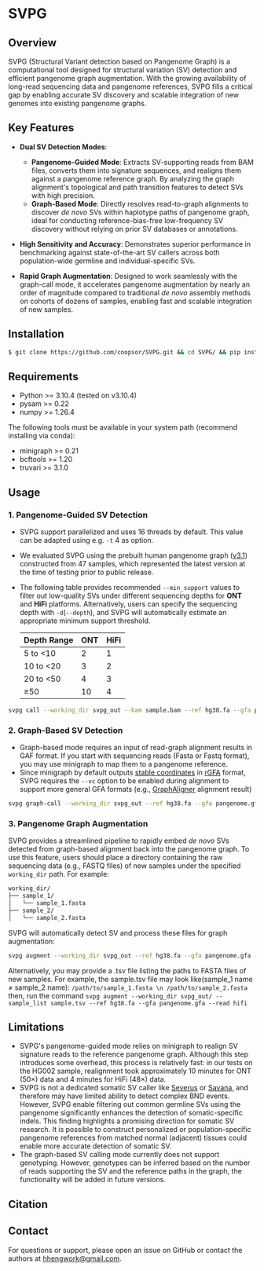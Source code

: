 # SVPG

## Overview

SVPG (Structural Variant detection based on Pangenome Graph) is a computational tool designed for structural variation (SV) detection and efficient pangenome graph augmentation. With the growing availability of long-read sequencing data and pangenome references, SVPG fills a critical gap by enabling accurate SV discovery and scalable integration of new genomes into existing pangenome graphs.

## Key Features

* **Dual SV Detection Modes**:

  * **Pangenome-Guided Mode**:  Extracts SV-supporting reads from BAM files, converts them into signature sequences, and realigns them against a pangenome reference graph. By analyzing the graph alignment's topological and path transition features to detect SVs with high precision.
  * **Graph-Based Mode**: Directly resolves read-to-graph alignments to discover _de novo_ SVs within haplotype paths of pangenome graph, ideal for conducting reference-bias-free low-frequency SV discovery without relying on prior SV databases or annotations.
* **High Sensitivity and Accuracy**: Demonstrates superior performance in benchmarking against state-of-the-art SV callers across both population-wide germline and individual-specific SVs.
* **Rapid Graph Augmentation**: Designed to work seamlessly with the graph-call mode, it accelerates pangenome augmentation by nearly an order of magnitude compared to traditional _de novo_ assembly methods on cohorts of dozens of samples, enabling fast and scalable integration of new samples.
## Installation

```bash
$ git clone https://github.com/coopsor/SVPG.git && cd SVPG/ && pip install . 
```

## Requirements
* Python >= 3.10.4 (tested on v3.10.4)
* pysam >= 0.22
* numpy >= 1.26.4 

The following tools must be available in your system path (recommend installing via conda):
* minigraph >= 0.21
* bcftools >= 1.20
* truvari >= 3.1.0

## Usage

### 1. Pangenome-Guided SV Detection
* SVPG support parallelized and uses 16 threads by default. This value can be adapted using e.g. `-t` 4 as option.
* We evaluated SVPG using the prebuilt human pangenome graph ([v3.1](https://zenodo.org/records/10693675)) constructed from 47 samples, which represented the latest version at the time of testing prior to public release. 
* The following table provides recommended `--min_support` values to filter out low-quality SVs under different sequencing depths for **ONT** and **HiFi** platforms. Alternatively, users can specify the sequencing depth with `-d`(`--depth`), and SVPG will automatically estimate an appropriate minimum support threshold.

  | Depth Range  | ONT | HiFi |
  |--------------|-----|------|
  | 5 to <10     | 2   | 1    |
  | 10 to <20    | 3   | 2    |
  | 20 to <50    | 4   | 3    |
  | ≥50          | 10  | 4    |

```bash
svpg call --working_dir svpg_out --bam sample.bam --ref hg38.fa --gfa pangenome.gfa --read ont -s min_support
```

### 2. Graph-Based SV Detection
* Graph-based mode requires an input of read-graph alignment results in GAF format. If you start with sequencing reads (Fasta or Fastq format), you may use minigraph to map them to a pangenome reference.
* Since minigraph by default outputs [stable coordinates](https://github.com/lh3/gfatools/blob/master/doc/rGFA.md#the-graph-alignment-format-gaf) in [rGFA](https://github.com/lh3/gfatools/blob/master/doc/rGFA.md) format, SVPG requires the `--vc` option to be enabled during alignment to support more general GFA formats (e.g., [GraphAligner](https://github.com/maickrau/GraphAligner) alignment result)

```bash
svpg graph-call --working_dir svpg_out --ref hg38.fa --gfa pangenome.gfa --gaf sample.gaf --read ont -s min_support
```

### 3. Pangenome Graph Augmentation
SVPG provides a streamlined pipeline to rapidly embed _de novo_ SVs detected from graph-based alignment back into the pangenome graph.
To use this feature, users should place a directory containing the raw sequencing data (e.g., FASTQ files) of new samples under the specified `working_dir` path. For example:
```bash
working_dir/
├── sample_1/
│   └── sample_1.fasta
├── sample_2/
│   └── sample_2.fasta
```
SVPG will automatically detect SV and process these files for graph augmentation:
```bash
svpg augment --working_dir svpg_out --ref hg38.fa --gfa pangenome.gfa --read hifi
```
Alternatively, you may provide a .tsv file listing the paths to FASTA files of new samples.
For example, the sample.tsv file may look like(sample_1 name ≠ sample_2 name):
`/path/to/sample_1.fasta \n /path/to/sample_2.fasta`
then, run the command `svpg augment --working_dir svpg_out/ --sample_list sample.tsv --ref hg38.fa --gfa pangenome.gfa --read hifi` 

## Limitations
* SVPG's pangenome-guided mode relies on minigraph to realign SV signature reads to the reference pangenome graph. Although this step introduces some overhead, this process is relatively fast: in our tests on the HG002 sample, realignment took approximately 10 minutes for ONT (50×) data and 4 minutes for HiFi (48×) data.
* SVPG is not a dedicated somatic SV caller like [Severus](https://github.com/KolmogorovLab/Severus) or [Savana](https://github.com/cortes-ciriano-lab/savana), and therefore may have limited ability to detect complex BND events. However, SVPG enable filtering out common germline SVs using the pangenome significantly enhances the detection of somatic-specific indels. This finding highlights a promising direction for somatic SV research. It is possible to construct personalized or population-specific pangenome references from matched normal (adjacent) tissues could enable more accurate detection of somatic SV.
* The graph-based SV calling mode currently does not support genotyping. However, genotypes can be inferred based on the number of reads supporting the SV and the reference paths in the graph, the functionality will be added in future versions.

## Citation


## Contact

For questions or support, please open an issue on GitHub or contact the authors at [hhengwork@gmail.com](mailto:hhengwork@gmail.com).
